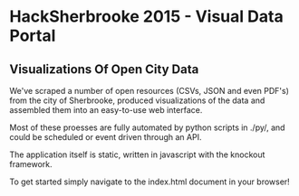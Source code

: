 # HackSherbrooke 2015 - Visual Data Portal

## Visualizations Of Open City Data

We've scraped a number of open resources (CSVs, JSON and even 
PDF's) from the city of Sherbrooke, produced visualizations of the data and assembled them into an easy-to-use web interface.

Most of these proesses are fully automated by python scripts in ./py/, and could be scheduled or event driven through an API.

The application itself is static, written in javascript with the knockout framework.

To get started simply navigate to the index.html document in your browser!
